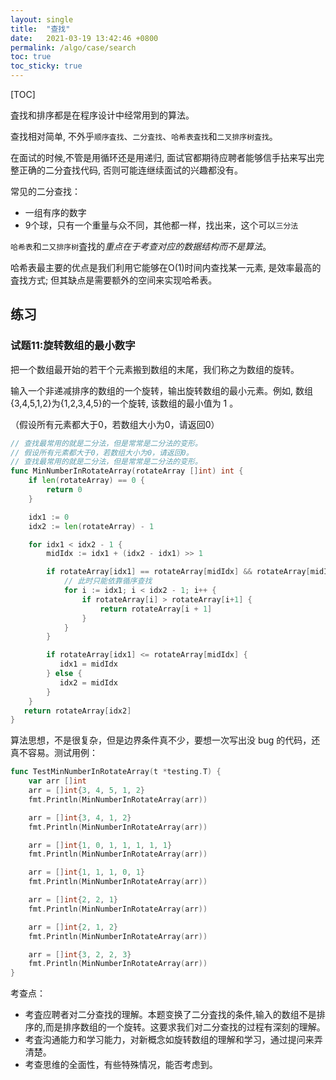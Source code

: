 ```yaml
---
layout: single
title:  "查找"
date:   2021-03-19 13:42:46 +0800
permalink: /algo/case/search
toc: true
toc_sticky: true
---
```


[TOC]



査找和排序都是在程序设计中经常用到的算法。

查找相对简单, 不外乎`顺序査找`、`二分査找`、`哈希表査找`和`二叉排序树査找`。

在面试的时候,不管是用循环还是用递归, 面试官都期待应聘者能够信手拈来写出完整正确的二分査找代码, 否则可能连继续面试的兴趣都没有。



常见的二分查找：

- 一组有序的数字
- 9个球，只有一个重量与众不同，其他都一样，找出来，这个可以`三分法`

`哈希表`和`二又排序树`査找的*重点在于考查对应的数据结构而不是算法*。

哈希表最主要的优点是我们利用它能够在O(1)时间内查找某一元素, 是效率最高的査找方式; 但其缺点是需要额外的空间来实现哈希表。





## 练习

### 试题11:旋转数组的最小数字

把一个数组最开始的若干个元素搬到数组的末尾，我们称之为数组的旋转。

输入一个非递减排序的数组的一个旋转，输出旋转数组的最小元素。例如, 数组{3,4,5,1,2}为{1,2,3,4,5}的一个旋转, 该数组的最小值为 1 。

（假设所有元素都大于0，若数组大小为0，请返回0）

```go
// 查找最常用的就是二分法，但是常常是二分法的变形。
// 假设所有元素都大于0，若数组大小为0，请返回0。
// 查找最常用的就是二分法，但是常常是二分法的变形。
func MinNumberInRotateArray(rotateArray []int) int {
    if len(rotateArray) == 0 {
        return 0
    }

    idx1 := 0
    idx2 := len(rotateArray) - 1

    for idx1 < idx2 - 1 {
        midIdx := idx1 + (idx2 - idx1) >> 1

        if rotateArray[idx1] == rotateArray[midIdx] && rotateArray[midIdx] == rotateArray[idx2] {
            // 此时只能依靠循序查找
            for i := idx1; i < idx2 - 1; i++ {
                if rotateArray[i] > rotateArray[i+1] {
                    return rotateArray[i + 1]
                }
            }
        }

        if rotateArray[idx1] <= rotateArray[midIdx] {
           idx1 = midIdx
        } else {
           idx2 = midIdx
        }
    }
   return rotateArray[idx2]
}
```

算法思想，不是很复杂，但是边界条件真不少，要想一次写出没 bug 的代码，还真不容易。测试用例：

```go
func TestMinNumberInRotateArray(t *testing.T) {
    var arr []int
    arr = []int{3, 4, 5, 1, 2}
    fmt.Println(MinNumberInRotateArray(arr))

    arr = []int{3, 4, 1, 2}
    fmt.Println(MinNumberInRotateArray(arr))

    arr = []int{1, 0, 1, 1, 1, 1, 1}
    fmt.Println(MinNumberInRotateArray(arr))

    arr = []int{1, 1, 1, 0, 1}
    fmt.Println(MinNumberInRotateArray(arr))

    arr = []int{2, 2, 1}
    fmt.Println(MinNumberInRotateArray(arr))

    arr = []int{2, 1, 2}
    fmt.Println(MinNumberInRotateArray(arr))

    arr = []int{3, 2, 2, 3}
    fmt.Println(MinNumberInRotateArray(arr))
}
```

考查点：

- 考査应聘者对二分查找的理解。本题变换了二分査找的条件,输入的数组不是排序的,而是排序数组的一个旋转。这要求我们对二分查找的过程有深刻的理解。
- 考査沟通能力和学习能力，对新概念如旋转数组的理解和学习，通过提问来弄清楚。
- 考查思维的全面性，有些特殊情况，能否考虑到。

